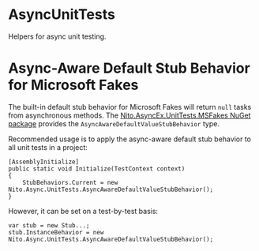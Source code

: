 AsyncUnitTests
==============

Helpers for async unit testing.

Async-Aware Default Stub Behavior for Microsoft Fakes
=====================================================

The built-in default stub behavior for Microsoft Fakes will return `null` tasks from asynchronous methods. The [Nito.AsyncEx.UnitTests.MSFakes NuGet package](https://www.nuget.org/packages/Nito.AsyncEx.UnitTests.MSFakes/) provides the `AsyncAwareDefaultValueStubBehavior` type.

Recommended usage is to apply the async-aware default stub behavior to all unit tests in a project:

    [AssemblyInitialize]
    public static void Initialize(TestContext context)
    {
        StubBehaviors.Current = new Nito.Async.UnitTests.AsyncAwareDefaultValueStubBehavior();
    }

However, it can be set on a test-by-test basis:

    var stub = new Stub...;
    stub.InstanceBehavior = new Nito.Async.UnitTests.AsyncAwareDefaultValueStubBehavior();